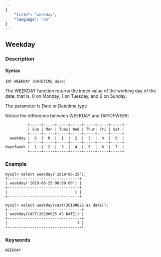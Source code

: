```yaml
---
{
    "title": "weekday",
    "language": "en"
}
---
```


<!-- 
Licensed to the Apache Software Foundation (ASF) under one
or more contributor license agreements.  See the NOTICE file
distributed with this work for additional information
regarding copyright ownership.  The ASF licenses this file
to you under the Apache License, Version 2.0 (the
"License"); you may not use this file except in compliance
with the License.  You may obtain a copy of the License at

  http://www.apache.org/licenses/LICENSE-2.0

Unless required by applicable law or agreed to in writing,
software distributed under the License is distributed on an
"AS IS" BASIS, WITHOUT WARRANTIES OR CONDITIONS OF ANY
KIND, either express or implied.  See the License for the
specific language governing permissions and limitations
under the License.
-->

## Weekday
### Description
#### Syntax

`INT WEEKDAY (DATETIME date)`


The WEEKDAY function returns the index value of the working day of the date, that is, 0 on Monday, 1 on Tuesday, and 6 on Sunday.

The parameter is Date or Datetime type

Notice the difference between WEEKDAY and DAYOFWEEK:
```
          +-----+-----+-----+-----+-----+-----+-----+
          | Sun | Mon | Tues| Wed | Thur| Fri | Sat |
          +-----+-----+-----+-----+-----+-----+-----+
  weekday |  6  |  0  |  1  |  2  |  3  |  4  |  5  |
          +-----+-----+-----+-----+-----+-----+-----+
dayofweek |  1  |  2  |  3  |  4  |  5  |  6  |  7  |
          +-----+-----+-----+-----+-----+-----+-----+
```

### Example
```
mysql> select weekday('2019-06-25');
+--------------------------------+
| weekday('2019-06-25 00:00:00') |
+--------------------------------+
|                              1 |
+--------------------------------+

mysql> select weekday(cast(20190625 as date)); 
+---------------------------------+
| weekday(CAST(20190625 AS DATE)) |
+---------------------------------+
|                               1 |
+---------------------------------+
```
### Keywords
    WEEKDAY

